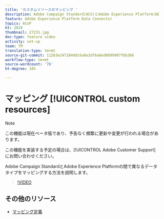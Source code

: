 ```yaml
---
title: 'カスタムリソースのマッピング '
description: Adobe Campaign Standard(ACS)とAdobe Experience Platform(AEP)の間で異なるデータタイプをマッピングする方法を学びます。
feature: Adobe Experience Platform Data Connector
topics: ACoP
kt: 2828
thumbnail: 27231.jpg
doc-type: feature video
activity: set-up
team: TM
translation-type: tm+mt
source-git-commit: 11263e247184ddc6a8e3df6a8ed0899907fbb366
workflow-type: tm+mt
source-wordcount: '76'
ht-degree: 10%

---
```



# マッピング [!UICONTROL custom resources]

>[!NOTE]
>
>この機能は現在ベータ版であり、予告なく頻繁に更新や変更が行われる場合があります。
>
>この機能を実装する予定の場合は、[!UICONTROL Adobe Customer Support]にお問い合わせください。

Adobe Campaign StandardとAdobe Experience Platformの間で異なるデータタイプをマッピングする方法を説明します。

>[!VIDEO](https://video.tv.adobe.com/v/27231?quality=12)

## その他のリソース

* [マッピング定義](https://docs.adobe.com/content/help/en/campaign-standard/using/administrating/mapping-campaign-and-aep-data/aep-mapping-definition.html)

